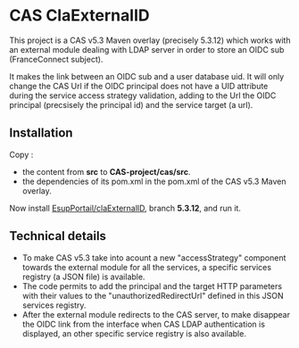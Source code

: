 # **CAS ClaExternalID**

This project is a CAS v5.3 Maven overlay (precisely 5.3.12) which works with an external module dealing with LDAP server in order to store an OIDC sub (FranceConnect subject).

It makes the link between an OIDC sub and a user database uid. It will only change the CAS Url if the OIDC principal does not have a UID attribute during the service access strategy validation, adding to the Url the OIDC principal (precsisely the principal id) and the service target (a url).

## **Installation**

Copy :
 - the content from **src** to **CAS-project/cas/src**.
 - the dependencies of its pom.xml in the pom.xml of the CAS v5.3 Maven overlay.

Now install [EsupPortail/claExternalID](https://github.com/EsupPortail/claExternalID), branch **5.3.12**, and run it.

## **Technical details**

- To make CAS v5.3 take into acount a new "accessStrategy" component towards the external module for all the services, a specific services registry (a JSON file) is available.
- The code permits to add the principal and the target HTTP parameters with their values to the "unauthorizedRedirectUrl" defined in this JSON services registry.
- After the external module redirects to the CAS server, to make disappear the OIDC link from the interface when CAS LDAP authentication is displayed, an other specific service registry is also available.
